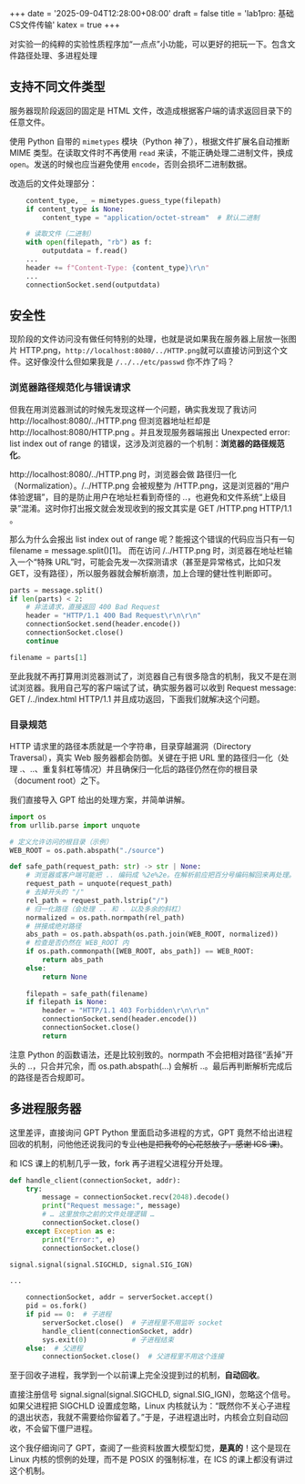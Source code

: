 +++
date = '2025-09-04T12:28:00+08:00'
draft = false
title = 'lab1pro: 基础CS文件传输'
katex = true
+++

对实验一的纯粹的实验性质程序加“一点点”小功能，可以更好的把玩一下。包含文件路径处理、多进程处理

## 支持不同文件类型

服务器现阶段返回的固定是 HTML 文件，改造成根据客户端的请求返回目录下的任意文件。

使用 Python 自带的 ```mimetypes``` 模块（Python 神了），根据文件扩展名自动推断 MIME 类型。在读取文件时不再使用 ```read``` 来读，不能正确处理二进制文件，换成 ```open```。发送的时候也应当避免使用 ```encode```，否则会损坏二进制数据。

改造后的文件处理部分：

```python
    content_type, _ = mimetypes.guess_type(filepath)
    if content_type is None:
        content_type = "application/octet-stream"  # 默认二进制

    # 读取文件（二进制）
    with open(filepath, "rb") as f:
        outputdata = f.read()
    ...
    header += f"Content-Type: {content_type}\r\n"
    ...
    connectionSocket.send(outputdata)
```

## 安全性

现阶段的文件访问没有做任何特别的处理，也就是说如果我在服务器上层放一张图片 HTTP.png，```http://localhost:8080/../HTTP.png```就可以直接访问到这个文件。这好像没什么但如果我是 ```/../../etc/passwd``` 你不炸了吗？

### 浏览器路径规范化与错误请求

但我在用浏览器测试的时候先发现这样一个问题，确实我发现了我访问 http://localhost:8080/../HTTP.png 但浏览器地址栏却是 http://localhost:8080/HTTP.png 。并且发现服务器端报出 Unexpected error: list index out of range 的错误，这涉及浏览器的一个机制：**浏览器的路径规范化**。

http://localhost:8080/../HTTP.png 时，浏览器会做 路径归一化（Normalization）。/../HTTP.png 会被规整为 /HTTP.png，这是浏览器的“用户体验逻辑”，目的是防止用户在地址栏看到奇怪的 ..，也避免和文件系统“上级目录”混淆。这时你打出报文就会发现收到的报文其实是 GET /HTTP.png HTTP/1.1 。

那么为什么会报出 list index out of range 呢？能报这个错误的代码应当只有一句 filename = message.split()[1]。 而在访问 /../HTTP.png 时，浏览器在地址栏输入一个“特殊 URL”时，可能会先发一次探测请求（甚至是异常格式，比如只发 GET，没有路径），所以服务器就会解析崩溃，加上合理的健壮性判断即可。

```python
parts = message.split()
if len(parts) < 2:
    # 非法请求，直接返回 400 Bad Request
    header = "HTTP/1.1 400 Bad Request\r\n\r\n"
    connectionSocket.send(header.encode())
    connectionSocket.close()
    continue

filename = parts[1]
```

至此我就不再打算用浏览器测试了，浏览器自己有很多隐含的机制，我又不是在测试浏览器。我用自己写的客户端试了试，确实服务器可以收到 Request message: GET /../index.html HTTP/1.1 并且成功返回，下面我们就解决这个问题。

### 目录规范

HTTP 请求里的路径本质就是一个字符串，目录穿越漏洞（Directory Traversal），真实 Web 服务器都会防御。关键在于把 URL 里的路径归一化（处理 .、..、重复斜杠等情况）并且确保归一化后的路径仍然在你的根目录（document root）之下。

我们直接导入 GPT 给出的处理方案，并简单讲解。

```python
import os
from urllib.parse import unquote

# 定义允许访问的根目录（示例）
WEB_ROOT = os.path.abspath("./source")

def safe_path(request_path: str) -> str | None:
    # 浏览器或客户端可能把 .. 编码成 %2e%2e。在解析前应把百分号编码解回来再处理。
    request_path = unquote(request_path)
    # 去掉开头的 "/"
    rel_path = request_path.lstrip("/")
    # 归一化路径（会处理 .. 和 . 以及多余的斜杠）
    normalized = os.path.normpath(rel_path)
    # 拼接成绝对路径
    abs_path = os.path.abspath(os.path.join(WEB_ROOT, normalized))
    # 检查是否仍然在 WEB_ROOT 内
    if os.path.commonpath([WEB_ROOT, abs_path]) == WEB_ROOT:
        return abs_path
    else:
        return None
    
    filepath = safe_path(filename)
    if filepath is None:
        header = "HTTP/1.1 403 Forbidden\r\n\r\n"
        connectionSocket.send(header.encode())
        connectionSocket.close()
        return
```

注意 Python 的函数语法，还是比较别致的。normpath 不会把相对路径“丢掉”开头的 ..，只合并冗余，而 os.path.abspath(...) 会解析 ..。最后再判断解析完成后的路径是否合规即可。

## 多进程服务器

这里差评，直接询问 GPT Python 里面启动多进程的方式，GPT 竟然不给出进程回收的机制，问他他还说我问的专业~~(也是把我夸的心花怒放了，感谢 ICS 课)~~。

和 ICS 课上的机制几乎一致，fork 再子进程父进程分开处理。

```python
def handle_client(connectionSocket, addr):
    try:
        message = connectionSocket.recv(2048).decode()
        print("Request message:", message)
        # … 这里放你之前的文件处理逻辑 …
        connectionSocket.close()
    except Exception as e:
        print("Error:", e)
        connectionSocket.close()

signal.signal(signal.SIGCHLD, signal.SIG_IGN)

...

    connectionSocket, addr = serverSocket.accept()
    pid = os.fork()
    if pid == 0:  # 子进程
        serverSocket.close()  # 子进程里不用监听 socket
        handle_client(connectionSocket, addr)
        sys.exit(0)           # 子进程结束
    else:  # 父进程
        connectionSocket.close()  # 父进程里不用这个连接
```

至于回收子进程，我学到一个以前课上完全没提到过的机制，**自动回收**。

直接注册信号 signal.signal(signal.SIGCHLD, signal.SIG_IGN)，忽略这个信号。如果父进程把 SIGCHLD 设置成忽略，Linux 内核就认为：“既然你不关心子进程的退出状态，我就不需要给你留着了。”于是，子进程退出时，内核会立刻自动回收，不会留下僵尸进程。

这个我仔细询问了 GPT，查阅了一些资料放置大模型幻觉，**是真的**！这个是现在 Linux 内核的惯例的处理，而不是 POSIX 的强制标准，在 ICS 的课上都没有讲过这个机制。

